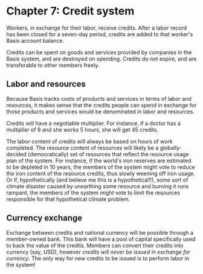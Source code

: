 # Chapter 7: Credit system

Workers, in exchange for their labor, receive credits. After a labor record has been closed for a seven-day period, credits are added to that worker's Basis account balance.

Credits can be spent on goods and services provided by companies in the Basis system, and are destroyed on spending. Credits do not expire, and are transferable to other members freely.

## Labor and resources

Because Basis tracks costs of products and services in terms of labor and resources, it makes sense that the credits people can spend in exchange for those products and services would be denominated in labor and resources.

Credits will have a negotiable multiplier. For instance, if a doctor has a multiplier of 9 and she works 5 hours, she will get 45 credits.

The labor content of credits will always be based on hours of work completed. The resource content of resources will likely be a globally-decided (democratically) set of resources that reflect the resource usage plan of the system. For instance, if the world's iron reserves are estimated to be depleted in 10 years, the members of the system might vote to reduce the iron content of the resource credits, thus slowly weening off iron usage. Or if, hypothetically (and believe me this is a hypothetical!!), some sort of climate disaster caused by unearthing some resource and burning it runs rampant, the members of the system might vote to limit the resources responsible for that hypothetical climate problem.

## Currency exchange

Exchange between credits and national currency will be possible through a member-owned bank. This bank will have a pool of capital specifically used to back the value of the credits. Members can convert their credits into currency (say, USD), however *credits will never be issued in exchange for currency*. The only way for new credits to be issued is to perform labor in the system!

